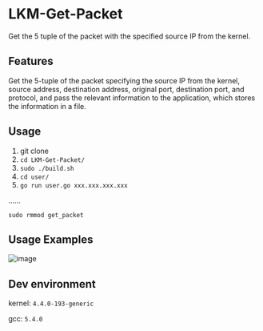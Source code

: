 # LKM-Get-Packet
Get the 5 tuple of the packet with the specified source IP from the kernel.
## Features

Get the 5-tuple of the packet specifying the source IP from the kernel, source address, destination address, original port, destination port, and protocol, and pass the relevant information to the application, which stores the information in a file.

## Usage

1. git clone
2. `cd LKM-Get-Packet/`
3. `sudo ./build.sh`
4. `cd user/`
5. `go run user.go xxx.xxx.xxx.xxx`

......

`sudo rmmod get_packet`

## Usage Examples

![image](https://user-images.githubusercontent.com/51999056/96440648-dbcd4c80-123a-11eb-8cb6-b00f5c50b2d2.png)

## Dev environment

kernel: `4.4.0-193-generic`

gcc: `5.4.0`